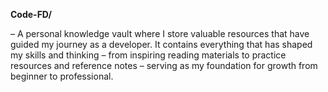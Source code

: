 **Code-FD/** 

– A personal knowledge vault where I store valuable resources that have guided my journey as a developer. It contains everything that has shaped my skills and thinking – from inspiring reading materials to practice resources and reference notes – serving as my foundation for growth from beginner to professional.
